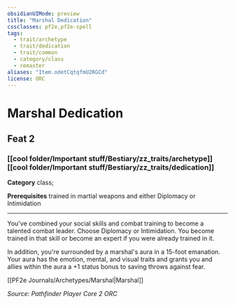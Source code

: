 ```yaml
---
obsidianUIMode: preview
title: "Marshal Dedication"
cssclasses: pf2e,pf2e-spell
tags:
  - trait/archetype
  - trait/dedication
  - trait/common
  - category/class
  - remaster
aliases: "Item.odetCqtqfmU2RGCd"
license: ORC
---
```

# Marshal Dedication
## Feat 2
### [[cool folder/Important stuff/Bestiary/zz_traits/archetype]][[cool folder/Important stuff/Bestiary/zz_traits/dedication]]

**Category** class; 



**Prerequisites** trained in martial weapons and either Diplomacy or Intimidation
* * *
You've combined your social skills and combat training to become a talented combat leader. Choose Diplomacy or Intimidation. You become trained in that skill or become an expert if you were already trained in it.

In addition, you're surrounded by a marshal's aura in a 15-foot emanation. Your aura has the emotion, mental, and visual traits and grants you and allies within the aura a +1 status bonus to saving throws against fear.

[[PF2e Journals/Archetypes/Marshal|Marshal]]

*Source: Pathfinder Player Core 2*
*ORC*